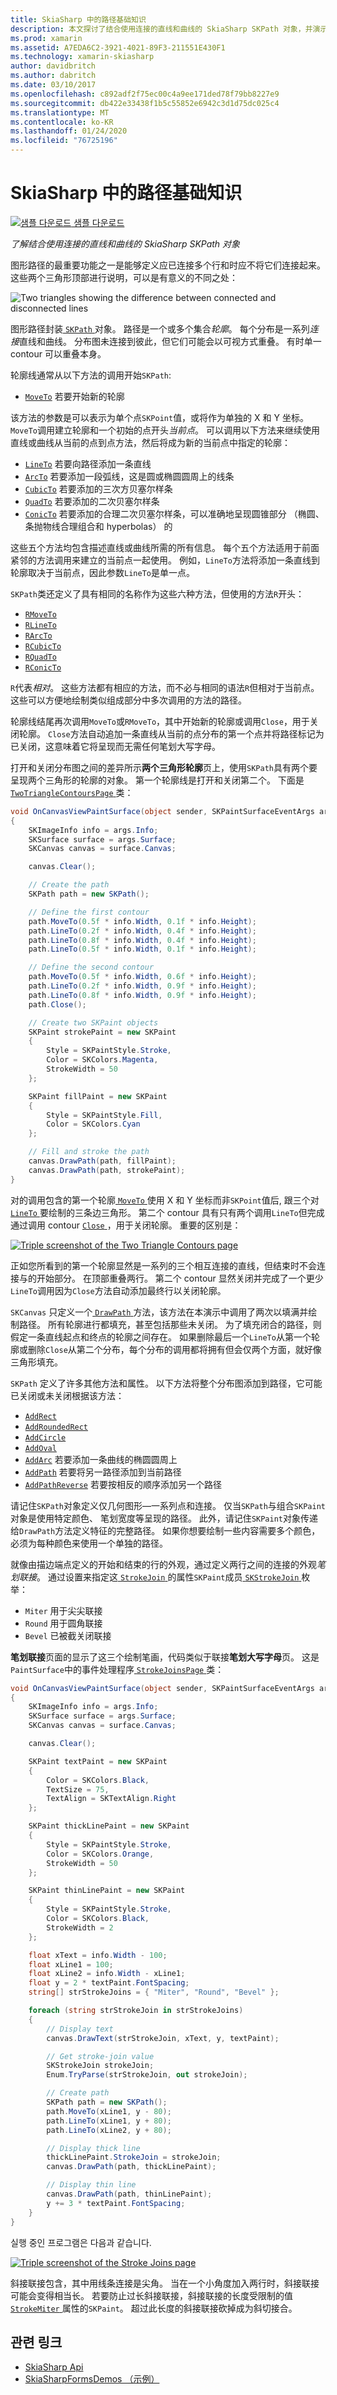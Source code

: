 ```yaml
---
title: SkiaSharp 中的路径基础知识
description: 本文探讨了结合使用连接的直线和曲线的 SkiaSharp SKPath 对象，并演示此示例代码。
ms.prod: xamarin
ms.assetid: A7EDA6C2-3921-4021-89F3-211551E430F1
ms.technology: xamarin-skiasharp
author: davidbritch
ms.author: dabritch
ms.date: 03/10/2017
ms.openlocfilehash: c892adf2f75ec00c4a9ee171ded78f79bb8227e9
ms.sourcegitcommit: db422e33438f1b5c55852e6942c3d1d75dc025c4
ms.translationtype: MT
ms.contentlocale: ko-KR
ms.lasthandoff: 01/24/2020
ms.locfileid: "76725196"
---
```

# <a name="path-basics-in-skiasharp"></a>SkiaSharp 中的路径基础知识

[![샘플 다운로드](~/media/shared/download.png) 샘플 다운로드](https://docs.microsoft.com/samples/xamarin/xamarin-forms-samples/skiasharpforms-demos)

_了解结合使用连接的直线和曲线的 SkiaSharp SKPath 对象_

图形路径的最重要功能之一是能够定义应已连接多个行和时应不将它们连接起来。 这些两个三角形顶部进行说明，可以是有意义的不同之处：

![](paths-images/connectedlinesexample.png "Two triangles showing the difference between connected and disconnected lines")

图形路径封装[ `SKPath` ](xref:SkiaSharp.SKPath)对象。 路径是一个或多个集合*轮廓*。 每个分布是一系列*连接*直线和曲线。 分布图未连接到彼此，但它们可能会以可视方式重叠。 有时单一 contour 可以重叠本身。

轮廓线通常从以下方法的调用开始`SKPath`:

- [`MoveTo`](xref:SkiaSharp.SKPath.MoveTo*) 若要开始新的轮廓

该方法的参数是可以表示为单个点`SKPoint`值，或将作为单独的 X 和 Y 坐标。 `MoveTo`调用建立轮廓和一个初始的点开头*当前点*。 可以调用以下方法来继续使用直线或曲线从当前的点到点方法，然后将成为新的当前点中指定的轮廓：

- [`LineTo`](xref:SkiaSharp.SKPath.LineTo*) 若要向路径添加一条直线
- [`ArcTo`](xref:SkiaSharp.SKPath.ArcTo*) 若要添加一段弧线，这是圆或椭圆圆周上的线条
- [`CubicTo`](xref:SkiaSharp.SKPath.CubicTo*) 若要添加的三次方贝塞尔样条
- [`QuadTo`](xref:SkiaSharp.SKPath.QuadTo*) 若要添加的二次贝塞尔样条
- [`ConicTo`](xref:SkiaSharp.SKPath.ConicTo*) 若要添加的合理二次贝塞尔样条，可以准确地呈现圆锥部分 （椭圆、 条抛物线合理组合和 hyperbolas） 的

这些五个方法均包含描述直线或曲线所需的所有信息。 每个五个方法适用于前面紧邻的方法调用来建立的当前点一起使用。 例如，`LineTo`方法将添加一条直线到轮廓取决于当前点，因此参数`LineTo`是单一点。

`SKPath`类还定义了具有相同的名称作为这些六种方法，但使用的方法`R`开头：

- [`RMoveTo`](xref:SkiaSharp.SKPath.RMoveTo*)
- [`RLineTo`](xref:SkiaSharp.SKPath.RLineTo*)
- [`RArcTo`](xref:SkiaSharp.SKPath.RArcTo*)
- [`RCubicTo`](xref:SkiaSharp.SKPath.RCubicTo*)
- [`RQuadTo`](xref:SkiaSharp.SKPath.RQuadTo*)
- [`RConicTo`](xref:SkiaSharp.SKPath.RConicTo*)

`R`代表*相对*。 这些方法都有相应的方法，而不必与相同的语法`R`但相对于当前点。 这些可以方便地绘制类似组成部分中多次调用的方法的路径。

轮廓线结尾再次调用`MoveTo`或`RMoveTo`，其中开始新的轮廓或调用`Close`，用于关闭轮廓。 `Close`方法自动追加一条直线从当前的点分布的第一个点并将路径标记为已关闭，这意味着它将呈现而无需任何笔划大写字母。

打开和关闭分布图之间的差异所示**两个三角形轮廓**页上，使用`SKPath`具有两个要呈现两个三角形的轮廓的对象。 第一个轮廓线是打开和关闭第二个。 下面是[ `TwoTriangleContoursPage` ](https://github.com/xamarin/xamarin-forms-samples/blob/master/SkiaSharpForms/Demos/Demos/SkiaSharpFormsDemos/Paths/TwoTriangleContoursPage.cs)类：

```csharp
void OnCanvasViewPaintSurface(object sender, SKPaintSurfaceEventArgs args)
{
    SKImageInfo info = args.Info;
    SKSurface surface = args.Surface;
    SKCanvas canvas = surface.Canvas;

    canvas.Clear();

    // Create the path
    SKPath path = new SKPath();

    // Define the first contour
    path.MoveTo(0.5f * info.Width, 0.1f * info.Height);
    path.LineTo(0.2f * info.Width, 0.4f * info.Height);
    path.LineTo(0.8f * info.Width, 0.4f * info.Height);
    path.LineTo(0.5f * info.Width, 0.1f * info.Height);

    // Define the second contour
    path.MoveTo(0.5f * info.Width, 0.6f * info.Height);
    path.LineTo(0.2f * info.Width, 0.9f * info.Height);
    path.LineTo(0.8f * info.Width, 0.9f * info.Height);
    path.Close();

    // Create two SKPaint objects
    SKPaint strokePaint = new SKPaint
    {
        Style = SKPaintStyle.Stroke,
        Color = SKColors.Magenta,
        StrokeWidth = 50
    };

    SKPaint fillPaint = new SKPaint
    {
        Style = SKPaintStyle.Fill,
        Color = SKColors.Cyan
    };

    // Fill and stroke the path
    canvas.DrawPath(path, fillPaint);
    canvas.DrawPath(path, strokePaint);
}
```

对的调用包含的第一个轮廓[ `MoveTo` ](xref:SkiaSharp.SKPath.MoveTo(System.Single,System.Single))使用 X 和 Y 坐标而非`SKPoint`值后, 跟三个对[ `LineTo` ](xref:SkiaSharp.SKPath.LineTo(System.Single,System.Single))要绘制的三条边三角形。 第二个 contour 具有只有两个调用`LineTo`但完成通过调用 contour [ `Close` ](xref:SkiaSharp.SKPath.Close)，用于关闭轮廓。 重要的区别是：

[![](paths-images/twotrianglecontours-small.png "Triple screenshot of the Two Triangle Contours page")](paths-images/twotrianglecontours-large.png#lightbox "Triple screenshot of the Two Triangle Contours page")

正如您所看到的第一个轮廓显然是一系列的三个相互连接的直线，但结束时不会连接与的开始部分。 在顶部重叠两行。 第二个 contour 显然关闭并完成了一个更少`LineTo`调用因为`Close`方法自动添加最终行以关闭轮廓。

`SKCanvas` 只定义一个[ `DrawPath` ](xref:SkiaSharp.SKCanvas.DrawPath(SkiaSharp.SKPath,SkiaSharp.SKPaint))方法，该方法在本演示中调用了两次以填满并绘制路径。 所有轮廓进行都填充，甚至包括那些未关闭。 为了填充闭合的路径，则假定一条直线起点和终点的轮廓之间存在。 如果删除最后一个`LineTo`从第一个轮廓或删除`Close`从第二个分布，每个分布的调用都将拥有但会仅两个方面，就好像三角形填充。

`SKPath` 定义了许多其他方法和属性。 以下方法将整个分布图添加到路径，它可能已关闭或未关闭根据该方法：

- [`AddRect`](xref:SkiaSharp.SKPath.AddRect*)
- [`AddRoundedRect`](xref:SkiaSharp.SKPath.AddRoundedRect(SkiaSharp.SKRect,System.Single,System.Single,SkiaSharp.SKPathDirection))
- [`AddCircle`](xref:SkiaSharp.SKPath.AddCircle(System.Single,System.Single,System.Single,SkiaSharp.SKPathDirection))
- [`AddOval`](xref:SkiaSharp.SKPath.AddOval(SkiaSharp.SKRect,SkiaSharp.SKPathDirection))
- [`AddArc`](xref:SkiaSharp.SKPath.AddArc(SkiaSharp.SKRect,System.Single,System.Single)) 若要添加一条曲线的椭圆圆周上
- [`AddPath`](xref:SkiaSharp.SKPath.AddPath*) 若要将另一路径添加到当前路径
- [`AddPathReverse`](xref:SkiaSharp.SKPath.AddPathReverse(SkiaSharp.SKPath)) 若要按相反的顺序添加另一个路径

请记住`SKPath`对象定义仅几何图形&mdash;一系列点和连接。 仅当`SKPath`与组合`SKPaint`对象是使用特定颜色、 笔划宽度等呈现的路径。 此外，请记住`SKPaint`对象传递给`DrawPath`方法定义特征的完整路径。 如果你想要绘制一些内容需要多个颜色，必须为每种颜色来使用一个单独的路径。

就像由描边端点定义的开始和结束的行的外观，通过定义两行之间的连接的外观*笔划联接*。 通过设置来指定这[ `StrokeJoin` ](xref:SkiaSharp.SKPaint.StrokeJoin)的属性`SKPaint`成员[ `SKStrokeJoin` ](xref:SkiaSharp.SKStrokeJoin)枚举：

- `Miter` 用于尖尖联接
- `Round` 用于圆角联接
- `Bevel` 已被截关闭联接

**笔划联接**页面的显示了这三个绘制笔画，代码类似于联接**笔划大写字母**页。 这是`PaintSurface`中的事件处理程序[ `StrokeJoinsPage` ](https://github.com/xamarin/xamarin-forms-samples/blob/master/SkiaSharpForms/Demos/Demos/SkiaSharpFormsDemos/Paths/StrokeJoinsPage.cs)类：

```csharp
void OnCanvasViewPaintSurface(object sender, SKPaintSurfaceEventArgs args)
{
    SKImageInfo info = args.Info;
    SKSurface surface = args.Surface;
    SKCanvas canvas = surface.Canvas;

    canvas.Clear();

    SKPaint textPaint = new SKPaint
    {
        Color = SKColors.Black,
        TextSize = 75,
        TextAlign = SKTextAlign.Right
    };

    SKPaint thickLinePaint = new SKPaint
    {
        Style = SKPaintStyle.Stroke,
        Color = SKColors.Orange,
        StrokeWidth = 50
    };

    SKPaint thinLinePaint = new SKPaint
    {
        Style = SKPaintStyle.Stroke,
        Color = SKColors.Black,
        StrokeWidth = 2
    };

    float xText = info.Width - 100;
    float xLine1 = 100;
    float xLine2 = info.Width - xLine1;
    float y = 2 * textPaint.FontSpacing;
    string[] strStrokeJoins = { "Miter", "Round", "Bevel" };

    foreach (string strStrokeJoin in strStrokeJoins)
    {
        // Display text
        canvas.DrawText(strStrokeJoin, xText, y, textPaint);

        // Get stroke-join value
        SKStrokeJoin strokeJoin;
        Enum.TryParse(strStrokeJoin, out strokeJoin);

        // Create path
        SKPath path = new SKPath();
        path.MoveTo(xLine1, y - 80);
        path.LineTo(xLine1, y + 80);
        path.LineTo(xLine2, y + 80);

        // Display thick line
        thickLinePaint.StrokeJoin = strokeJoin;
        canvas.DrawPath(path, thickLinePaint);

        // Display thin line
        canvas.DrawPath(path, thinLinePaint);
        y += 3 * textPaint.FontSpacing;
    }
}
```

실행 중인 프로그램은 다음과 같습니다.

[![](paths-images/strokejoins-small.png "Triple screenshot of the Stroke Joins page")](paths-images/strokejoins-large.png#lightbox "Triple screenshot of the Stroke Joins page")

斜接联接包含，其中用线条连接是尖角。 当在一个小角度加入两行时，斜接联接可能会变得相当长。 若要防止过长斜接联接，斜接联接的长度受限制的值[ `StrokeMiter` ](xref:SkiaSharp.SKPaint.StrokeMiter)属性的`SKPaint`。 超过此长度的斜接联接砍掉成为斜切接合。

## <a name="related-links"></a>관련 링크

- [SkiaSharp Api](https://docs.microsoft.com/dotnet/api/skiasharp)
- [SkiaSharpFormsDemos （示例）](https://docs.microsoft.com/samples/xamarin/xamarin-forms-samples/skiasharpforms-demos)

